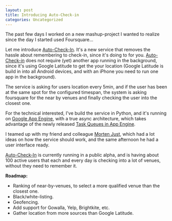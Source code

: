 ```yaml
---
layout: post
title: Introducing Auto-Check-in
categories: Uncategorized
---
```

The past few days I worked on a new mashup-project I wanted to realize since the day I started used Foursquare...

<!--more-->

Let me introduce <a href="http://autocheckin.appspot.com/">Auto-Check-In</a>. It's a new service that removes the hassle about remembering to check-in, since it's doing to for you. <a href="http://autocheckin.appspot.com/">Auto-Check-in</a> does not require (yet) another app running in the background, since it's using Google Latitude to get the your location (Google Latitude is build in into all Android devices, and with an iPhone you need to run one app in the background).

The service is asking for users location every 5min, and if the user has been at the same spot for the configured timespan, the system is asking foursquare for the near by venues and finally checking the user into the closest one.

For the technical interested, I've build the service in Python, and it's running on <a href="appengine.google.com">Google App Engine</a>, with a true async architecture, which takes advantage of the newly released <a href="http://code.google.com/appengine/docs/python/taskqueue/">Task Queues in App Engine</a>.

I teamed up with my friend and colleague <a href="http://mortenjust.com">Morten Just</a>, which had a lot ideas on how the service should work, and the same afternoon he had a user interface ready.

<a href="http://autocheckin.appspot.com/">Auto-Check-In</a> is currently running in a public alpha, and is having about 100 active users that each and every day is checking into a lot of venues, without they need to remember it.

<strong>Roadmap:</strong>
<ul>
	<li>Ranking of near-by-venues, to select a more qualified venue than the closest one.</li>
	<li>Black/white-listing.</li>
	<li>Geofencing.</li>
	<li>Add support for Gowalla, Yelp, Brightkite, etc.</li>
	<li>Gather location from more sources than Google Latitude.</li>
</ul>
